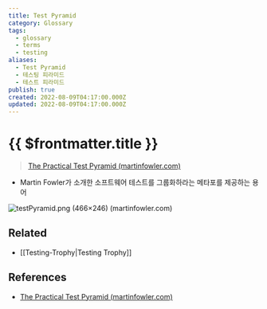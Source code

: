 ```yaml
---
title: Test Pyramid
category: Glossary
tags:
  - glossary
  - terms
  - testing
aliases:
  - Test Pyramid
  - 테스팅 피라미드
  - 테스트 피라미드
publish: true
created: 2022-08-09T04:17:00.000Z
updated: 2022-08-09T04:17:00.000Z
---
```


# {{ $frontmatter.title }}

> [The Practical Test Pyramid (martinfowler.com)](https://martinfowler.com/articles/practical-test-pyramid.html)

- Martin Fowler가 소개한 소프트웨어 테스트를 그룹화하라는 메타포를 제공하는 용어

![testPyramid.png (466×246) (martinfowler.com)](https://martinfowler.com/articles/practical-test-pyramid/testPyramid.png)

## Related

- [[Testing-Trophy|Testing Trophy]]

## References

- [The Practical Test Pyramid (martinfowler.com)](https://martinfowler.com/articles/practical-test-pyramid.html)

